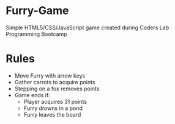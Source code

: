 # Furry-Game
Simple HTML5/CSS/JavaScript game created during Coders Lab Programming Bootcamp

# Rules

* Move Furry with arrow keys
* Gather carrots to acquire points
* Stepping on a fox removes points
* Game ends if:
    * Player acquires 31 points
    * Furry drowns in a pond
    * Furry leaves the board
